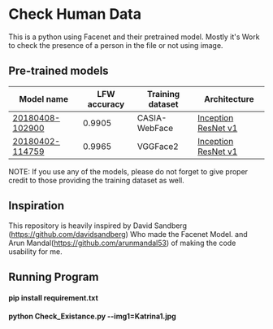 # Check Human Data
This is a python using Facenet and their pretrained model.
Mostly it's Work to check the presence of a person in the file or not using image.
## Pre-trained models
| Model name      | LFW accuracy | Training dataset | Architecture |
|-----------------|--------------|------------------|-------------|
| [20180408-102900](https://drive.google.com/open?id=1R77HmFADxe87GmoLwzfgMu_HY0IhcyBz) | 0.9905        | CASIA-WebFace    | [Inception ResNet v1](https://github.com/davidsandberg/facenet/blob/master/src/models/inception_resnet_v1.py) |
| [20180402-114759](https://drive.google.com/open?id=1EXPBSXwTaqrSC0OhUdXNmKSh9qJUQ55-) | 0.9965        | VGGFace2      | [Inception ResNet v1](https://github.com/davidsandberg/facenet/blob/master/src/models/inception_resnet_v1.py) |

NOTE: If you use any of the models, please do not forget to give proper credit to those providing the training dataset as well.
## Inspiration
This repository is heavily inspired by David Sandberg (https://github.com/davidsandberg) Who made the Facenet Model. and Arun Mandal(https://github.com/arunmandal53) of making the code usability for me.

## Running Program
#### pip install requirement.txt
#### python Check_Existance.py --img1=Katrina1.jpg
